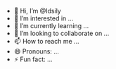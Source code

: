 - 👋 Hi, I’m @Idsily
- 👀 I’m interested in ...
- 🌱 I’m currently learning ...
- 💞️ I’m looking to collaborate on ...
- 📫 How to reach me ...
- 😄 Pronouns: ...
- ⚡ Fun fact: ...

<!---
Idsily/Idsily is a ✨ special ✨ repository because its `README.md` (this file) appears on your GitHub profile.
You can click the Preview link to take a look at your changes.
--->
